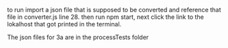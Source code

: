 to run import a json file that is supposed to be converted and reference that file in converter.js line 28.
then run npm start, next click the link to the lokalhost that got printed in the terminal.

The json files for 3a are in the processTests folder